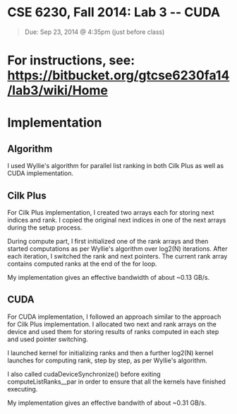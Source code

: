 CSE 6230, Fall 2014: Lab 3 -- CUDA
==================================

> Due: Sep 23, 2014 @ 4:35pm (just before class)

For instructions, see: https://bitbucket.org/gtcse6230fa14/lab3/wiki/Home
==========================================================================


Implementation
==============

Algorithm
----------
I used Wyllie's algorithm for parallel list ranking in both Cilk Plus as well
as CUDA implementation.

Cilk Plus
----------
For Cilk Plus implementation, I created two arrays each for storing next indices
and rank. I copied the original next indices in one of the next arrays during the
setup process.

During compute part,  I first initialized one of the rank arrays and then
started computations as per Wyllie's algorithm over log2(N) iterations. After
each iteration, I switched the rank and next pointers. The current rank array
contains computed ranks at the end of the for loop.

My implementation gives an effective bandwidth of about ~0.13 GB/s.


CUDA
-----
For CUDA implementation, I followed an approach similar to the approach for 
Cilk Plus implementation. I allocated two next and rank arrays on the device
and used them for storing results of ranks computed in each step and used
pointer switching.

I launched kernel for initializing ranks and then a further log2(N) kernel
launches for computing rank, step by step, as per Wyllie's algorithm.

I also called cudaDeviceSynchronize() before exiting computeListRanks__par
in order to ensure that all the kernels have finished executing.

My implementation gives an effective bandwith of about ~0.31 GB/s.
